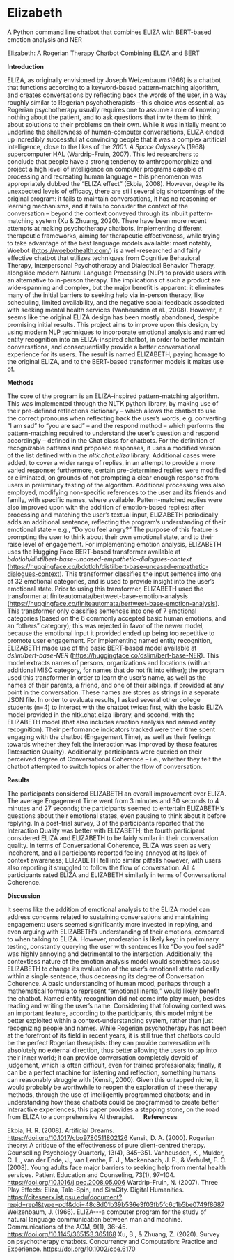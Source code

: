 # Elizabeth
A Python command line chatbot that combines ELIZA with BERT-based emotion analysis and NER


Elizabeth: A Rogerian Therapy Chatbot Combining ELIZA and BERT

**Introduction**

ELIZA, as originally envisioned by Joseph Weizenbaum (1966) is a chatbot that functions according to a keyword-based pattern-matching algorithm, and creates conversations by reflecting back the words of the user, in a way roughly similar to Rogerian psychotherapists – this choice was essential, as Rogerian psychotherapy usually requires one to assume a role of knowing nothing about the patient, and to ask questions that invite them to think about solutions to their problems on their own. While it was initially meant to underline the shallowness of human-computer conversations, ELIZA ended up incredibly successful at convincing people that it was a complex artificial intelligence, close to the likes of the _2001: A Space Odyssey_’s (1968) supercomputer HAL (Wardrip-Fruin, 2007). This led researchers to conclude that people have a strong tendency to anthropomorphize and project a high level of intelligence on computer programs capable of processing and recreating human language – this phenomenon was appropriately dubbed the “ELIZA effect” (Ekbia, 2008). 
However, despite its unexpected levels of efficacy, there are still several big shortcomings of the original program: it fails to maintain conversations, it has no reasoning or learning mechanisms, and it fails to consider the context of the conversation – beyond the context conveyed through its inbuilt pattern-matching system (Xu & Zhuang, 2020). There have been more recent attempts at making psychotherapy chatbots, implementing different therapeutic frameworks, aiming for therapeutic effectiveness, while trying to take advantage of the best language models available: most notably, Woebot (https://woebothealth.com/) is a well-researched and fairly effective chatbot that utilizes techniques from Cognitive Behavioral Therapy, Interpersonal Psychotherapy and Dialectical Behavior Therapy, alongside modern Natural Language Processing (NLP) to provide users with an alternative to in-person therapy. The implications of such a product are wide-spanning and complex, but the major benefit is apparent: it eliminates many of the initial barriers to seeking help via in-person therapy, like scheduling, limited availability, and the negative social feedback associated with seeking mental health services (Vanheusden et al., 2008).
However, it seems like the original ELIZA design has been mostly abandoned, despite promising initial results. This project aims to improve upon this design, by using modern NLP techniques to incorporate emotional analysis and named entity recognition into an ELIZA-inspired chatbot, in order to better maintain conversations, and consequentially provide a better conversational experience for its users. The result is named ELIZABETH, paying homage to the original ELIZA, and to the BERT-based transformer models it makes use of.

**Methods**

The core of the program is an ELIZA-inspired pattern-matching algorithm. This was implemented through the NLTK python library, by making use of their pre-defined reflections dictionary – which allows the chatbot to use the correct pronouns when reflecting back the user’s words, e.g. converting “I am sad” to “you are sad” – and the respond method – which performs the pattern-matching required to understand the user’s question and respond accordingly – defined in the Chat class for chatbots. For the definition of recognizable patterns and proposed responses, it uses a modified version of the list defined within the _nltk.chat.eliza_ library. Additional cases were added, to cover a wider range of replies, in an attempt to provide a more varied response; furthermore, certain pre-determined replies were modified or eliminated, on grounds of not prompting a clear enough response from users in preliminary testing of the algorithm. Additional processing was also employed, modifying non-specific references to the user and its friends and family, with specific names, where available. Pattern-matched replies were also improved upon with the addition of emotion-based replies: after processing and matching the user’s textual input, ELIZABETH periodically adds an additional sentence, reflecting the program’s understanding of their emotional state – e.g., “Do you feel angry?” The purpose of this feature is prompting the user to think about their own emotional state, and to their raise level of engagement.
For implementing emotion analysis, ELIZABETH uses the Hugging Face BERT-based transformer available at _bdotloh/distilbert-base-uncased-empathetic-dialogues-context_ (https://huggingface.co/bdotloh/distilbert-base-uncased-empathetic-dialogues-context). This transformer classifies the input sentence into one of 32 emotional categories, and is used to provide insight into the user’s emotional state. Prior to using this transformer, ELIZABETH used the transformer at finiteautomata/bertweet-base-emotion-analysis (https://huggingface.co/finiteautomata/bertweet-base-emotion-analysis). This transformer only classifies sentences into one of 7 emotional categories (based on the 6 commonly accepted basic human emotions, and an “others” category); this was rejected in favor of the newer model, because the emotional input it provided ended up being too repetitive to promote user engagement.
For implementing named entity recognition, ELIZABETH made use of the basic BERT-based model available at _dslim/bert-base-NER_ (https://huggingface.co/dslim/bert-base-NER). This model extracts names of persons, organizations and locations (with an additional MISC category, for names that do not fit into either); the program used this transformer in order to learn the user’s name, as well as the names of their parents, a friend, and one of their siblings, if provided at any point in the conversation. These names are stores as strings in a separate JSON file.
In order to evaluate results, I asked several other college students (n=4) to interact with the chatbot twice: first, with the basic ELIZA model provided in the nltk.chat.eliza library, and second, with the ELIZABETH model (that also includes emotion analysis and named entity recognition). Their performance indicators tracked were their time spent engaging with the chatbot (Engagement Time), as well as their feelings towards whether they felt the interaction was improved by these features (Interaction Quality). Additionally, participants were queried on their perceived degree of Conversational Coherence – i.e., whether they felt the chatbot attempted to switch topics or alter the flow of conversation. 

**Results**

The participants considered ELIZABETH an overall improvement over ELIZA. The average Engagement Time went from 3 minutes and 30 seconds to 4 minutes and 27 seconds; the participants seemed to entertain ELIZABETH’s questions about their emotional states, even pausing to think about it before replying. In a post-trial survey, 3 of the participants reported that the Interaction Quality was better with ELIZABETH; the fourth participant considered ELIZA and ELIZABETH to be fairly similar in their conversation quality. In terms of Conversational Coherence, ELIZA was seen as very incoherent, and all participants reported feeling annoyed at its lack of context awareness; ELIZABETH fell into similar pitfalls however, with users also reporting it struggled to follow the flow of conversation. All 4 participants rated ELIZA and ELIZABETH similarly in terms of Conversational Coherence.

**Discussion**

It seems like the addition of emotional analysis to the ELIZA model can address concerns related to sustaining conversations and maintaining engagement: users seemed significantly more invested in replying, and even arguing with ELIZABETH’s understanding of their emotions, compared to when talking to ELIZA. However, moderation is likely key: in preliminary testing, constantly querying the user with sentences like “Do you feel sad?” was highly annoying and detrimental to the interaction. Additionally, the contextless nature of the emotion analysis model would sometimes cause ELIZABETH to change its evaluation of the user’s emotional state radically within a single sentence, thus decreasing its degree of Conversation Coherence. A basic understanding of human mood, perhaps through a mathematical formula to represent “emotional inertia,” would likely benefit the chatbot. 
Named entity recognition did not come into play much, besides reading and writing the user’s name. Considering that following context was an important feature, according to the participants, this model might be better exploited within a context-understanding system, rather than just recognizing people and names.
While Rogerian psychotherapy has not been at the forefront of its field in recent years, it is still true that chatbots could be the perfect Rogerian therapists: they can provide conversation with absolutely no external direction, thus better allowing the users to tap into their inner world; it can provide conversation completely devoid of judgement, which is often difficult, even for trained professionals; finally, it can be a perfect machine for listening and reflection, something humans can reasonably struggle with (Kensit, 2000). Given this untapped niche, it would probably be worthwhile to reopen the exploration of these therapy methods, through the use of intelligently programmed chatbots; and in understanding how these chatbots could be programmed to create better interactive experiences, this paper provides a stepping stone, on the road from ELIZA to a comprehensive AI therapist.
 
**References**

Ekbia, H. R. (2008). Artificial Dreams. https://doi.org/10.1017/cbo9780511802126
Kensit, D. A. (2000). Rogerian theory: A critique of the effectiveness of pure client-centred therapy. Counselling Psychology Quarterly, 13(4), 345–351.
Vanheusden, K., Mulder, C. L., van der Ende, J., van Lenthe, F. J., Mackenbach, J. P., & Verhulst, F. C. (2008). Young adults face major barriers to seeking help from mental health services. Patient Education and Counseling, 73(1), 97–104. https://doi.org/10.1016/j.pec.2008.05.006
Wardrip-Fruin, N. (2007). Three Play Effects: Eliza, Tale-Spin, and SimCity. Digital Humanities. https://citeseerx.ist.psu.edu/document?repid=rep1&type=pdf&doi=48c8d01b39b536e3f03fb5fc6c1b5be0749f8687
Weizenbaum, J. (1966). ELIZA---a computer program for the study of natural language communication between man and machine. Communications of the ACM, 9(1), 36–45. https://doi.org/10.1145/365153.365168
Xu, B., & Zhuang, Z. (2020). Survey on psychotherapy chatbots. Concurrency and Computation: Practice and Experience. https://doi.org/10.1002/cpe.6170

